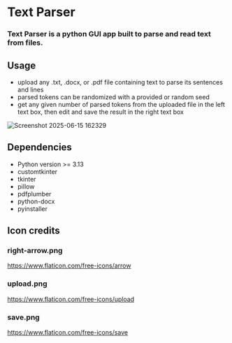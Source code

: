# Text Parser
### Text Parser is a python GUI app built to parse and read text from files.

## Usage
- upload any .txt, .docx, or .pdf file containing text to parse its sentences and lines
- parsed tokens can be randomized with a provided or random seed
- get any given number of parsed tokens from the uploaded file in the left text box, then edit and save the result in the right text box
  
![Screenshot 2025-06-15 162329](https://github.com/user-attachments/assets/bc0ac2d3-5a55-447a-b9cb-a1a43273ff41)

## Dependencies
- Python version >= 3.13
- customtkinter
- tkinter
- pillow
- pdfplumber
- python-docx
- pyinstaller

## Icon credits

### right-arrow.png
https://www.flaticon.com/free-icons/arrow

### upload.png
https://www.flaticon.com/free-icons/upload

### save.png
https://www.flaticon.com/free-icons/save
